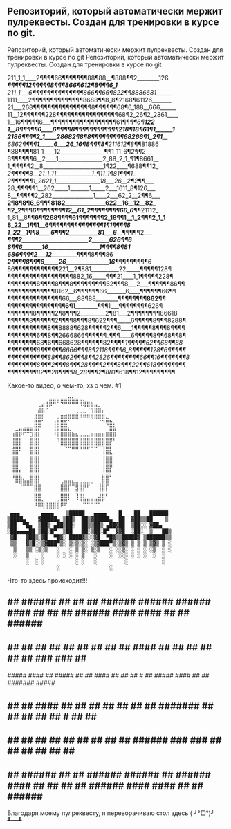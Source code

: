 ## Репозиторий, который автоматически мержит пулреквесты. Создан для тренировки в курсе по git.
Репозиторий, который автоматически мержит пулреквесты. Создан для тренировки в курсе по git
Репозиторий, который автоматически мержит пулреквесты. Создан для тренировки в курсе по git

211_1_1____2¶¶¶¶66¶¶¶¶¶¶¶88¶88__¶888¶¶2________126
__________¶¶¶¶¶12¶¶¶¶¶8¶¶¶866¶612¶8¶¶¶6_1_________
211_1___6¶¶¶¶¶¶¶¶¶¶¶¶¶¶866¶¶66¶822¶¶8886681_______
1111____2¶¶¶¶¶¶¶¶¶¶¶¶¶¶8688¶¶8_8¶2168¶61126_______
21___268¶¶¶¶¶¶¶¶¶¶¶¶¶¶¶¶8¶¶¶¶¶¶68¶6_188__666______
11__12¶¶¶¶¶¶228¶¶¶¶¶¶¶¶¶¶¶¶¶¶¶¶¶68¶2_26¶2_2861____
1__16¶¶¶¶¶6___¶¶¶¶¶¶¶¶¶¶¶¶¶¶¶¶¶¶61¶¶_¶¶6¶____122__
1__8¶¶¶¶¶6____6¶¶¶¶8¶¶¶¶¶¶¶¶¶¶¶¶218¶18¶61¶1______1
2186¶¶¶¶2_1____28682¶8¶8¶¶¶¶¶¶¶¶¶_68266¶1_2¶1_____
6862¶¶¶¶__1_____6___26_16¶8¶¶¶8__¶211612¶8_¶¶81886
¶88¶¶¶¶81_1____12________________¶¶1_11_6¶_2¶¶2___
6¶¶¶¶¶¶6__2____1________________2_88_2_1_¶1¶8661__
1_¶¶¶¶¶2__8______________________1¶22____¶688¶¶12_
_2¶¶¶¶¶8__21_1_11_____________1__¶__11_1_¶81¶¶¶1__
_2¶¶¶¶¶¶1_2621_1________________18___26__2¶2_¶¶___
28_¶¶¶¶¶1__262_____1_______1_____2___1611_8¶126___
8__¶¶¶¶¶2_282_______________1____2___62_2__2¶¶6___
__2¶8¶8¶6_6¶¶¶8182______________622__16__12__82___
__¶2_2¶¶¶_6¶¶¶¶¶¶¶¶12__61_2¶¶¶¶¶¶¶¶66_6___¶¶21112_
1_81__8¶¶__6¶¶268¶¶¶¶61¶¶¶¶¶¶¶2_18¶¶1__1_2¶¶¶2_1_1
8_22__1¶¶1__6¶¶¶¶¶¶¶¶_____¶¶¶¶¶¶¶_1¶____1¶¶¶¶8____
1_22__1¶¶8____6¶¶¶2__________81___6______¶¶¶¶¶2___
_______¶¶¶2_______________________2______626¶¶6___
_______8¶¶6_______16__________________1__¶¶¶¶8¶81_
_____686¶¶¶¶2___12______________________¶¶¶¶8¶¶¶86
___2¶¶¶¶8¶¶¶6_____26_______________16___¶¶¶¶¶¶¶¶¶6
86¶¶¶¶¶¶¶¶¶¶¶¶221__2¶881__________22_____¶¶¶¶¶128¶
¶¶¶¶¶¶¶¶¶¶¶¶¶¶¶¶¶¶882_16_____¶¶¶21____1_1¶¶¶¶¶228¶
¶¶¶¶¶¶¶¶8¶¶¶¶8¶¶¶8¶¶¶¶¶¶¶¶¶62¶¶¶8___2___¶¶¶¶¶¶86¶¶
¶¶¶¶¶¶¶¶¶¶¶¶¶8162__6¶¶¶¶¶¶66_______6____¶¶¶¶¶¶66¶¶
¶¶¶¶¶¶¶¶¶¶¶¶¶¶¶66___88¶88________¶¶____¶¶¶¶¶¶862¶¶
¶¶¶¶¶¶¶¶¶¶¶¶¶¶¶¶6¶1____________¶¶¶1___¶¶¶¶¶¶¶¶626¶
¶¶¶¶¶¶¶8¶¶¶¶¶2¶8¶¶¶2_________2¶81___2¶¶¶¶¶¶¶¶86618
¶¶¶¶¶¶8¶¶¶¶¶¶2¶¶¶¶8¶¶¶8¶622¶¶¶_____6¶¶¶¶¶8¶¶¶8288¶
¶¶¶¶¶¶¶¶¶¶¶8¶¶8888¶628¶¶¶¶¶2¶¶6____1¶¶¶¶¶8¶¶¶8¶¶¶¶
¶¶¶¶¶¶¶¶6¶¶8¶¶2666866¶¶¶¶¶¶_¶¶¶____6¶¶¶¶¶8¶¶68¶¶8¶
¶¶¶¶¶¶¶¶68¶6¶¶668628¶¶¶¶¶¶82¶¶¶¶__1¶¶¶¶¶62¶¶68¶¶88
¶¶¶¶¶¶¶¶6¶¶¶¶¶¶6666¶¶¶8¶2118¶¶¶¶6_8¶¶¶¶¶128¶6¶¶¶¶¶
¶¶¶¶¶¶¶¶¶¶¶88¶¶862¶¶¶8¶¶2826¶¶¶¶¶¶¶¶66¶¶16¶¶¶¶¶¶¶8
¶¶¶¶¶¶¶¶8¶¶¶2¶¶¶8¶¶¶28¶¶¶¶_2¶¶¶8¶¶¶22¶¶618¶¶¶¶¶¶¶¶
¶¶¶¶¶¶¶¶82¶¶28¶¶¶¶8_28¶¶¶2__¶881_¶618¶¶12¶¶¶¶¶¶¶¶¶

Какое-то видео, о чем-то, хз о чем. #1
```
⠀⠀⠀⠀⠀⠀⠀⠀⠀⠀⠀⣤⣤⣤⣤⣤⣶⣦⣤⣄⡀⠀⠀⠀⠀⠀⠀⠀⠀
⠀⠀⠀⠀⠀⠀⠀⠀⢀⣴⣿⡿⠛⠉⠙⠛⠛⠛⠛⠻⢿⣿⣷⣤⡀⠀⠀⠀⠀⠀
⠀⠀⠀⠀⠀⠀⠀⠀⣼⣿⠋⠀⠀⠀⠀⠀⠀⠀⢀⣀⣀⠈⢻⣿⣿⡄⠀⠀⠀⠀
⠀⠀⠀⠀⠀⠀⠀⣸⣿⡏⠀⠀⠀⣠⣶⣾⣿⣿⣿⠿⠿⠿⢿⣿⣿⣿⣄⠀⠀⠀
⠀⠀⠀⠀⠀⠀⠀⣿⣿⠁⠀⠀⢰⣿⣿⣯⠁⠀⠀⠀⠀⠀⠀⠀⠈⠙⢿⣷⡄⠀
⠀⠀⣀⣤⣴⣶⣶⣿⡟⠀⠀⠀⢸⣿⣿⣿⣆⠀⠀⠀⠀⠀⠀⠀⠀⠀⠀⣿⣷⠀
⠀⢰⣿⡟⠋⠉⣹⣿⡇⠀⠀⠀⠘⣿⣿⣿⣿⣷⣦⣤⣤⣤⣶⣶⣶⣶⣿⣿⣿⠀
⠀⢸⣿⡇⠀⠀⣿⣿⡇⠀⠀⠀⠀⠹⣿⣿⣿⣿⣿⣿⣿⣿⣿⣿⣿⣿⣿⡿⠃⠀
⠀⣸⣿⡇⠀⠀⣿⣿⡇⠀⠀⠀⠀⠀⠉⠻⠿⣿⣿⣿⣿⡿⠿⠿⠛⢻⣿⡇⠀⠀
⠀⣿⣿⠁⠀⠀⣿⣿⡇⠀⠀⠀⠀⠀⠀⠀⠀⠀⠀⠀⠀⠀⠀⠀⠀⢸⣿⣧⠀⠀
⠀⣿⣿⠀⠀⠀⣿⣿⡇⠀⠀⠀⠀⠀⠀⠀⠀⠀⠀⠀⠀⠀⠀⠀⠀⢸⣿⣿⠀⠀
⠀⣿⣿⠀⠀⠀⣿⣿⡇⠀⠀⠀⠀⠀⠀⠀⠀⠀⠀⠀⠀⠀⠀⠀⠀⢸⣿⣿⠀⠀
⠀⢿⣿⡆⠀⠀⣿⣿⡇⠀⠀⠀⠀⠀⠀⠀⠀⠀⠀⠀⠀⠀⠀⠀⠀⢸⣿⡇⠀⠀
⠀⠸⣿⣧⡀⠀⣿⣿⡇⠀⠀⠀⠀⠀⠀⠀⠀⠀⠀⠀⠀⠀⠀⠀⠀⣿⣿⠃⠀⠀
⠀⠀⠛⢿⣿⣿⣿⣿⣇⠀⠀⠀⠀⠀⣰⣿⣿⣷⣶⣶⣶⣶⠶⠀⢠⣿⣿⠀⠀
⠀⠀⠀⠀⠀⠀⠀⣿⣿⠀⠀⠀⠀⠀⣿⣿⡇⠀⣽⣿⡏⠁⠀⠀⢸⣿⡇⠀
⠀⠀⠀⠀⠀⠀⠀⣿⣿⠀⠀⠀⠀⠀⣿⣿⡇⠀⢹⣿⡆⠀⠀⠀⣸⣿⠇
⠀⠀⠀⠀⠀⠀⠀⢿⣿⣦⣄⣀⣠⣴⣿⣿⠁⠀⠈⠻⣿⣿⣿⣿⡿⠏⠀⠀⠀⠀
⠀⠀⠀⠀⠀⠀⠀⠈⠛⠻⠿⠿⠿⠿⠋⠁⠀⠀⠀⠀⠀⠀⠀⠀⠀⠀⠀⠀⠀⠀
 ▄▄▄       ▄▄▄▄    ▒█████   ▄▄▄▄    █    ██   ██████ 
▒████▄    ▓█████▄ ▒██▒  ██▒▓█████▄  ██  ▓██▒▒██    ▒ 
▒██  ▀█▄  ▒██▒ ▄██▒██░  ██▒▒██▒ ▄██▓██  ▒██░░ ▓██▄   
░██▄▄▄▄██ ▒██░█▀  ▒██   ██░▒██░█▀  ▓▓█  ░██░  ▒   ██▒
 ▓█   ▓██▒░▓█  ▀█▓░ ████▓▒░░▓█  ▀█▓▒▒█████▓ ▒██████▒▒
 ▒▒   ▓▒█░░▒▓███▀▒░ ▒░▒░▒░ ░▒▓███▀▒░▒▓▒ ▒ ▒ ▒ ▒▓▒ ▒ ░
  ▒   ▒▒ ░▒░▒   ░   ░ ▒ ▒░ ▒░▒   ░ ░░▒░ ░ ░ ░ ░▒  ░ ░
  ░   ▒    ░    ░ ░ ░ ░ ▒   ░    ░  ░░░ ░ ░ ░  ░  ░  
      ░  ░ ░          ░ ░   ░         ░           ░  
                ░                ░                   

```
Что-то здесь происходит!!!

 ##  ##   ######   ##  ##   ##       ######   ######            ######    ####               ##     ##   ##  ######    ####     ####    ##   ##  ######     ##    
 ##  ##   ##       ##  ##   ##       ##         ##                ##     ##                 ####    ##   ##  ##       ##       ##  ##   ### ###  ##         ##    
 ######   #####     ####    ##       #####      ##                ##      ####             ##  ##   ## # ##  #####     ####    ##  ##   #######  #####      ##    
 ##  ##   ##        ####    ##       ##         ##                ##         ##            ##  ##   #######  ##           ##   ##  ##   ## # ##  ##         ##    
 ##  ##   ##       ##  ##   ##       ##         ##                ##         ##            ######   ### ###  ##           ##   ##  ##   ##   ##  ##               
 ##  ##   ######   ##  ##   ######   ######     ##              ######    ####             ##  ##   ##   ##  ######    ####     ####    ##   ##  ######     ##    

Благодаря моему пулреквесту, я переворачиваю стол здесь ( ╯°□°)╯ ┻━━┻
